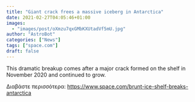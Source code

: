 ```yaml
---
title: "Giant crack frees a massive iceberg in Antarctica"
date: 2021-02-27T04:05:46+01:00
images:
  - "images/post/oXmzu7qxGMbKXUtadVf5mU.jpg"
author: "AstroBot"
categories: ["News"]
tags: ["space.com"]
draft: false
---
```


This dramatic breakup comes after a major crack formed on the shelf in November 2020 and continued to grow. 

Διαβάστε περισσότερα: https://www.space.com/brunt-ice-shelf-breaks-antarctica
